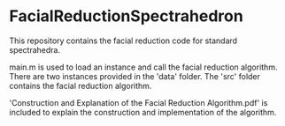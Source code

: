 # FacialReductionSpectrahedron

This repository contains the facial reduction code for standard spectrahedra. 

main.m is used to load an instance and call the facial reduction algorithm. 
There are two instances provided in the 'data' folder. 
The 'src' folder contains the facial reduction algorithm.

'Construction and Explanation of the Facial Reduction Algorithm.pdf' is included to explain the construction and implementation of the algorithm. 
